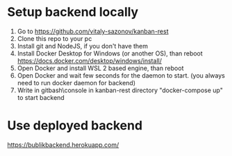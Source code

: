 # Setup backend locally

1. Go to https://github.com/vitaly-sazonov/kanban-rest
2. Clone this repo to your pc
3. Install git and NodeJS, if you don't have them
4. Install Docker Desktop for Windows (or another OS), than reboot
https://docs.docker.com/desktop/windows/install/
5. Open Docker and install WSL 2 based engine, than reboot
6. Open Docker and wait few seconds for the daemon to start. (you always need to run docker daemon for backend)
7. Write in gitbash\console in kanban-rest directory "docker-compose up" to start backend

# Use deployed backend
https://bublikbackend.herokuapp.com/

